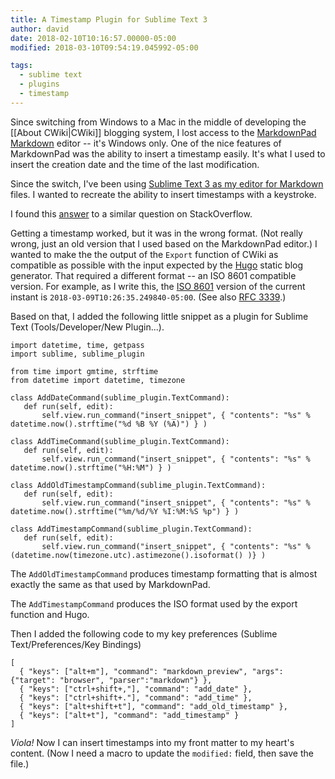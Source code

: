 ```yaml
---
title: A Timestamp Plugin for Sublime Text 3
author: david
date: 2018-02-10T10:16:57.00000-05:00 
modified: 2018-03-10T09:54:19.045992-05:00

tags:
  - sublime text
  - plugins
  - timestamp
---
```


 Since switching from Windows to a Mac in the middle of developing the [[About CWiki|CWiki]] blogging system, I lost access to the [MarkdownPad](http://markdownpad.com) [Markdown](https://daringfireball.net/projects/markdown/) editor -- it's Windows only. One of the nice features of MarkdownPad was the ability to insert a timestamp easily. It's what I used to insert the creation date and the time of the last modification.

 Since the switch, I've been using [Sublime Text 3 as my editor for Markdown](http://plaintext-productivity.net/2-04-how-to-set-up-sublime-text-for-markdown-editing.html) files. I wanted to recreate the ability to insert timestamps with a keystroke.

 I found this [answer](https://stackoverflow.com/questions/11879481/can-i-add-date-time-for-sublime-snippet#13882791) to a similar question on StackOverflow. 

 Getting a timestamp worked, but it was in the wrong format. (Not really wrong, just an old version that I used based on the MarkdownPad editor.) I wanted to make the the output of the `Export` function of CWiki as compatible as possible with the input expected by the [Hugo](https://gohugo.io) static blog generator. That required a different format -- an ISO 8601 compatible version. For example, as I write this, the [ISO 8601](https://www.cl.cam.ac.uk/~mgk25/iso-time.html) version of the current instant is `2018-03-09T10:26:35.249840-05:00`. (See also [RFC 3339](http://www.ietf.org/rfc/rfc3339.txt).)

 Based on that, I added the following little snippet as a plugin for Sublime Text (Tools/Developer/New Plugin...).

 ```
import datetime, time, getpass
import sublime, sublime_plugin

from time import gmtime, strftime
from datetime import datetime, timezone

class AddDateCommand(sublime_plugin.TextCommand):
    def run(self, edit):
        self.view.run_command("insert_snippet", { "contents": "%s" %  datetime.now().strftime("%d %B %Y (%A)") } )

class AddTimeCommand(sublime_plugin.TextCommand):
    def run(self, edit):
        self.view.run_command("insert_snippet", { "contents": "%s" %  datetime.now().strftime("%H:%M") } )

class AddOldTimestampCommand(sublime_plugin.TextCommand):
    def run(self, edit):
        self.view.run_command("insert_snippet", { "contents": "%s" %  datetime.now().strftime("%m/%d/%Y %I:%M:%S %p") } )

class AddTimestampCommand(sublime_plugin.TextCommand):
    def run(self, edit):
        self.view.run_command("insert_snippet", { "contents": "%s" %  (datetime.now(timezone.utc).astimezone().isoformat() )} )
 ```

 The `AddOldTimestampCommand` produces timestamp formatting that is almost exactly the same as that used by MarkdownPad.

 The `AddTimestampCommand` produces the ISO format used by the export function and Hugo.

 Then I added the following code to my key preferences (Sublime Text/Preferences/Key Bindings)

 ```
[
   { "keys": ["alt+m"], "command": "markdown_preview", "args": {"target": "browser", "parser":"markdown"} },
   { "keys": ["ctrl+shift+,"], "command": "add_date" },
   { "keys": ["ctrl+shift+."], "command": "add_time" },
   { "keys": ["alt+shift+t"], "command": "add_old_timestamp" },
   { "keys": ["alt+t"], "command": "add_timestamp" }
]
 ```

 _Viola!_ Now I can insert timestamps into my front matter to my heart's content. (Now I need a macro to update the `modified:` field, then save the file.)